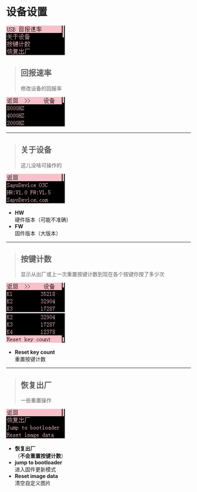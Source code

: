 # 设备设置

![图呢？你刷新一下试试？](img/menu_device.png)

> ## 回报速率
>
> 修改设备的回报率

![图呢？你刷新一下试试？](img/menu_pollingrate.png)

---

> ## 关于设备
>
> 这儿没啥可操作的

![图呢？你刷新一下试试？](img/menu_about.png)

- **HW**  
  硬件版本（可能不准确）
- **FW**  
  固件版本（大版本）

---

> ## 按键计数
>
> 显示从出厂或上一次重置按键计数到现在各个按键你按了多少次

![图呢？你刷新一下试试？](img/menu_counter.png)  
![图呢？你刷新一下试试？](img/menu_counter_reset.png)

- **Reset key count**  
  重置按键计数

---

> ## 恢复出厂
>
> 一些重置操作

![图呢？你刷新一下试试？](img/menu_reset_1.png)

- **恢复出厂**  
（**不会重置按键计数**）
- **jump to bootloader**  
  进入固件更新模式
- **Reset image data**  
  清空自定义图片
